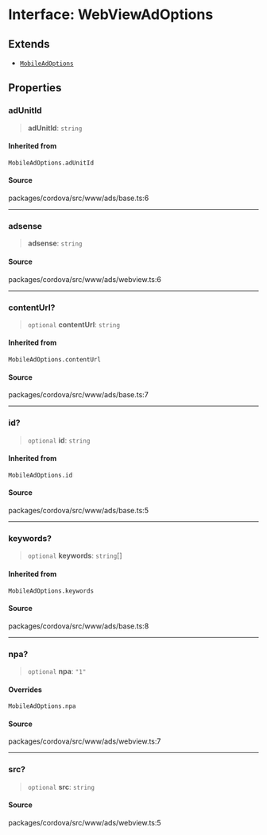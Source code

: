 # Interface: WebViewAdOptions

## Extends

- [`MobileAdOptions`](../type-aliases/MobileAdOptions.md)

## Properties

### adUnitId

> **adUnitId**: `string`

#### Inherited from

`MobileAdOptions.adUnitId`

#### Source

packages/cordova/src/www/ads/base.ts:6

***

### adsense

> **adsense**: `string`

#### Source

packages/cordova/src/www/ads/webview.ts:6

***

### contentUrl?

> `optional` **contentUrl**: `string`

#### Inherited from

`MobileAdOptions.contentUrl`

#### Source

packages/cordova/src/www/ads/base.ts:7

***

### id?

> `optional` **id**: `string`

#### Inherited from

`MobileAdOptions.id`

#### Source

packages/cordova/src/www/ads/base.ts:5

***

### keywords?

> `optional` **keywords**: `string`[]

#### Inherited from

`MobileAdOptions.keywords`

#### Source

packages/cordova/src/www/ads/base.ts:8

***

### npa?

> `optional` **npa**: `"1"`

#### Overrides

`MobileAdOptions.npa`

#### Source

packages/cordova/src/www/ads/webview.ts:7

***

### src?

> `optional` **src**: `string`

#### Source

packages/cordova/src/www/ads/webview.ts:5
